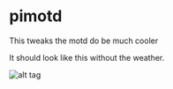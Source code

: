 # pimotd
This tweaks the motd do be much cooler


It should look like this without the weather.

![alt tag](https://raw.githubusercontent.com/deathbybandaid/pimotd/master/raspilogin2.jpg)
